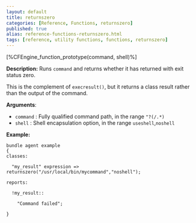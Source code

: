 ```yaml
---
layout: default
title: returnszero
categories: [Reference, Functions, returnszero]
published: true
alias: reference-functions-returnszero.html
tags: [reference, utility functions, functions, returnszero]
---
```


[%CFEngine_function_prototype(command, shell)%]

**Description:** Runs `command` and returns whether it has returned with exit 
status zero.

This is the complement of `execresult()`, but it returns a class result
rather than the output of the command.

**Arguments**:

* `command` : Fully qualified command path, in the range `"?(/.*)`
* `shell` : Shell encapsulation option, in the range `useshell`,`noshell`

**Example:**

```cf3
bundle agent example
{     
classes:

  "my_result" expression => returnszero("/usr/local/bin/mycommand","noshell");

reports:

  !my_result::

    "Command failed";

}
```
